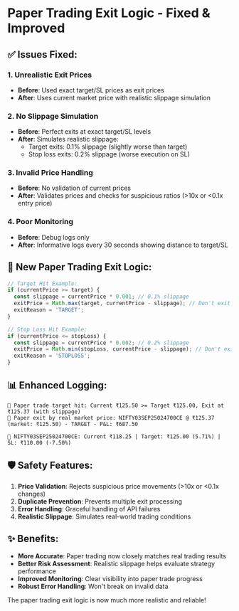 # Paper Trading Exit Logic - Fixed & Improved

## ✅ Issues Fixed:

### 1. **Unrealistic Exit Prices**
- **Before**: Used exact target/SL prices as exit prices
- **After**: Uses current market price with realistic slippage simulation

### 2. **No Slippage Simulation** 
- **Before**: Perfect exits at exact target/SL levels
- **After**: Simulates realistic slippage:
  - Target exits: 0.1% slippage (slightly worse than target)
  - Stop loss exits: 0.2% slippage (worse execution on SL)

### 3. **Invalid Price Handling**
- **Before**: No validation of current prices
- **After**: Validates prices and checks for suspicious ratios (>10x or <0.1x entry price)

### 4. **Poor Monitoring**
- **Before**: Debug logs only
- **After**: Informative logs every 30 seconds showing distance to target/SL

## 🎯 New Paper Trading Exit Logic:

```typescript
// Target Hit Example:
if (currentPrice >= target) {
  const slippage = currentPrice * 0.001; // 0.1% slippage
  exitPrice = Math.max(target, currentPrice - slippage); // Don't exit below target
  exitReason = 'TARGET';
}

// Stop Loss Hit Example:
if (currentPrice <= stopLoss) {
  const slippage = currentPrice * 0.002; // 0.2% slippage  
  exitPrice = Math.min(stopLoss, currentPrice - slippage); // Don't exit above SL
  exitReason = 'STOPLOSS';
}
```

## 📊 Enhanced Logging:

```
📄 Paper trade target hit: Current ₹125.50 >= Target ₹125.00, Exit at ₹125.37 (with slippage)
📄 Paper exit by real market price: NIFTY03SEP25024700CE @ ₹125.37 (market: ₹125.50) - TARGET - P&L: ₹687.50

📄 NIFTY03SEP25024700CE: Current ₹118.25 | Target: ₹125.00 (5.71%) | SL: ₹110.00 (-7.50%)
```

## 🛡️ Safety Features:

1. **Price Validation**: Rejects suspicious price movements (>10x or <0.1x changes)
2. **Duplicate Prevention**: Prevents multiple exit processing
3. **Error Handling**: Graceful handling of API failures
4. **Realistic Slippage**: Simulates real-world trading conditions

## ✨ Benefits:

- **More Accurate**: Paper trading now closely matches real trading results
- **Better Risk Assessment**: Realistic slippage helps evaluate strategy performance
- **Improved Monitoring**: Clear visibility into paper trade progress
- **Robust Error Handling**: Won't break on invalid data

The paper trading exit logic is now much more realistic and reliable!